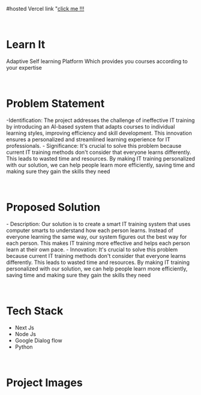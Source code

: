 #hosted Vercel link "<a href="https://adaptive-it-learning.vercel.app">click me !!!</a>


<br/>

<h1>Learn It</h1>
<p>Adaptive Self learning Platform Which provides you courses according to your expertise</p>

<br/>


<h1>Problem Statement</h1>
<p>
  -Identification: The project addresses the challenge of ineffective IT training by introducing an 
AI-based system that adapts courses to individual learning styles, improving efficiency and skill 
development. This innovation ensures a personalized and streamlined learning experience for IT 
professionals.
- Significance: It's crucial to solve this problem because current IT training methods don't 
consider that everyone learns differently. This leads to wasted time and resources. By making 
IT training personalized with our solution, we can help people learn more efficiently, saving 
time and making sure they gain the skills they need
</p>
<br/>


<h1>Proposed Solution</h1>
<p>
  - Description: Our solution is to create a smart IT training system that uses computer smarts
to understand how each person learns. Instead of everyone learning the same way, our system 
figures out the best way for each person. This makes IT training more effective and helps each 
person learn at their own pace.
- Innovation: It's crucial to solve this problem because current IT training methods don't 
consider that everyone learns differently. This leads to wasted time and resources. By making 
IT training personalized with our solution, we can help people learn more efficiently, saving time 
and making sure they gain the skills they need
</p>

<br/>

<h1>Tech Stack</h1>
<ul>
  <li>Next Js</li>
  <li>Node Js</li>
  <li>Google Dialog flow</li>
  <li>Python</li>
</ul>

<br/>


<h1>Project Images</h1>

